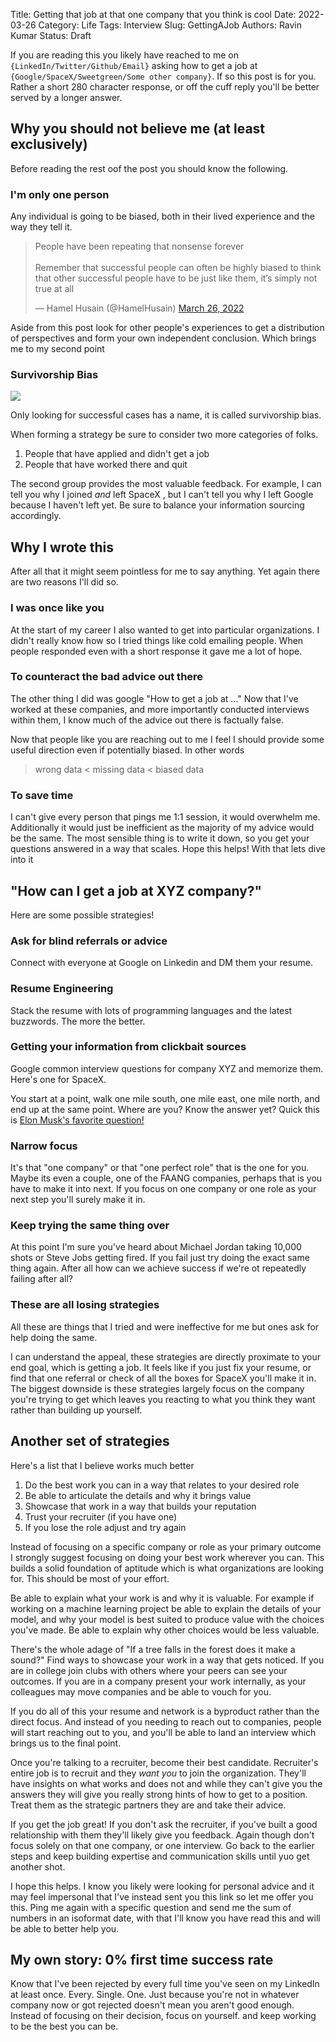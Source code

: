Title: Getting that job at that one company that you think is cool
Date: 2022-03-26
Category: Life
Tags: Interview
Slug: GettingAJob
Authors: Ravin Kumar
Status: Draft

If you are reading this you likely have reached to me on `{LinkedIn/Twitter/Github/Email}`
asking how to get a job at `{Google/SpaceX/Sweetgreen/Some other company}`.
If so this post is for you. 
Rather a short 280 character response,
or off the cuff reply you'll be better served by a longer answer.

## Why you should not believe me (at least exclusively)
Before reading the rest oof the post you should know the following.

### I'm only one person
Any individual is going to be biased, both in their lived experience and the way they tell it.

<div style="justify-content: center;">
<blockquote class="twitter-tweet" data-conversation="none" data-lang="en" data-theme="light"><p lang="en" dir="ltr">People have been repeating that nonsense forever <br><br>Remember that successful people can often be highly biased to think that other successful people have to be just like them, it’s simply not true at all</p>&mdash; Hamel Husain (@HamelHusain) <a href="https://twitter.com/HamelHusain/status/1507757669867667456?ref_src=twsrc%5Etfw">March 26, 2022</a></blockquote> <script async src="https://platform.twitter.com/widgets.js" charset="utf-8"></script> 
 </div>

Aside from this post look for other people's experiences 
to get a distribution of perspectives and form your own independent conclusion.
Which brings me to my second point


### Survivorship Bias
<img src="{static}/images/GettingAJob/SurvivorshipBias.png"/>

Only looking for successful cases has a name, it is called survivorship bias.

When forming a strategy be sure to consider two more categories of folks.

1. People that have applied and didn't get a job  
2. People that have worked there and quit  

The second group provides the most valuable feedback. For example,
I can tell you why I joined *and* left SpaceX , but I can't
tell you why I left Google because I haven't left yet. 
Be sure to balance your information sourcing accordingly.

## Why I wrote this 
After all that it might seem pointless for me to say anything. Yet again there 
are two reasons I'll did so.

### I was once like you
At the start of my career I also wanted to get into particular organizations.
I didn't really know how so I tried things like cold emailing people.
When people responded even with a short response it gave me a lot of hope.

### To counteract the bad advice out there
The other thing I did was google "How to get a job at ..."
Now that I've worked at these companies, and more importantly
conducted interviews within them, 
I know much of the advice out there is factually false. 

Now that people like you are reaching out to me
I feel I should provide some useful direction
even if potentially biased. In other words

> wrong data < missing data < biased data

### To save time
I can't give every person that pings me 1:1 session,
it would overwhelm me. 
Additionally it would just be inefficient as the majority of my advice would be the same.
The most sensible thing is to write it down,
so you get your questions answered in a way that scales.
Hope this helps! With that lets dive into it

##  "How can I get a job at XYZ company?"
Here are some possible strategies!

### Ask for blind referrals or advice
Connect with everyone at Google on Linkedin and DM them your resume.

### Resume Engineering
Stack the resume with lots of programming languages and the latest buzzwords.
The more the better.

### Getting your information from clickbait sources
Google common interview questions for company XYZ and memorize them. 
Here's one for SpaceX.

You start at a point, walk one mile south, one mile east, one mile north, and end up at the same
point. Where are you?  Know the answer yet? Quick this is [Elon Musk's favorite question!](https://www.topinterview.com/interview-advice/how-to-answer-Elon-Musks-favorite-interview-question)

### Narrow focus
It's that "one company" or that "one perfect role" that is the one for you.
Maybe its even a couple, one of the FAANG companies, perhaps that is you
have to make it into next. If you focus on one company or one role as 
your next step you'll surely make it in.

### Keep trying the same thing over
At this point I'm sure you've heard about Michael Jordan taking 10,000 shots
or Steve Jobs getting fired. 
If you fail just try doing the exact same thing again.
After all how can we achieve success if we're ot repeatedly failing after all?

### These are all losing strategies
All these are things that I tried and were ineffective for me
but ones ask for help doing the same.

I can understand the appeal, these strategies are
directly proximate to your end goal, which is getting a job. 
It feels like if you just fix your resume, or find that one referral
or check of all the boxes for SpaceX you'll make it in. 
The biggest downside is these strategies largely focus
on the company you're trying to get which leaves
you reacting to what you think they want rather
than building up yourself.

## Another set of strategies
Here's a list that I believe works much better

1. Do the best work you can in a way that relates to your desired role
2. Be able to articulate the details and why it brings value
3. Showcase that work in a way that builds your reputation
4. Trust your recruiter (if you have one)
5. If you lose the role adjust and try again

Instead of focusing on a specific company or role as your
primary outcome I strongly suggest focusing on doing
your best work wherever you can. This builds a solid foundation
of aptitude which is what organizations are looking for. 
This should be most of your effort.

Be able to explain what your work is and why it is valuable.
For example if working on a machine learning project be able to explain
the details of your model, and why your model is best suited to
produce value with the choices you've made. Be able to explain
why other choices would be less valuable. 

There's the whole adage of "If a tree falls in the forest does it 
make a sound?" Find ways to showcase your work in a way that
gets noticed. If you are in college join clubs with others
where your peers can see your outcomes. 
If you are in a company present your work internally, as your
colleagues may move companies and be able to vouch for you. 

If you do all of this your resume and network is a byproduct 
rather than the direct focus. 
And instead of you needing to reach out to companies, 
people will start reaching out to you, and you'll be able to land an interview
which brings us to the final point.

Once you're talking to a recruiter, become their best candidate.
Recruiter's entire job is to recruit and they *want you* to join the organization.
They'll have insights on what works and does not 
and while they can't give you the answers they will give you
really strong hints of how to get to a position.
Treat them as the strategic partners they are and take their advice.

If you get the job great! If you don't ask the recruiter,
if you've built a good relationship with them they'll likely
give you feedback. Again though don't focus solely on that
one company, or one interview. Go back to the earlier
steps and keep building expertise and communication skills
until yuo get another shot.

I hope this helps. I know you likely were looking for personal advice
and it may feel impersonal that I've instead sent you this link
so let me offer you this. Ping me again with a specific question and
send me the sum of numbers in an isoformat date, with that 
I'll know you have read this and will be able to better help you.

## My own story: 0% first time success rate
Know that I've been rejected by every full time you've seen
on my LinkedIn at least once. Every. Single. One.
Just because you're not in whatever company now or got rejected
doesn't mean you aren't good enough. 
Instead of focusing on their decision, focus on yourself.
and keep working to be the best you can be.